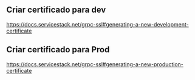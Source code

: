 

## Criar certificado para dev

https://docs.servicestack.net/grpc-ssl#generating-a-new-development-certificate


## Criar certificado para Prod

https://docs.servicestack.net/grpc-ssl#generating-a-new-production-certificate
